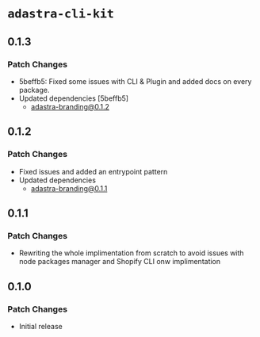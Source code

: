 # `adastra-cli-kit`

## 0.1.3

### Patch Changes

- 5beffb5: Fixed some issues with CLI & Plugin and added docs on every package.
- Updated dependencies [5beffb5]
  - adastra-branding@0.1.2

## 0.1.2

### Patch Changes

- Fixed issues and added an entrypoint pattern
- Updated dependencies
  - adastra-branding@0.1.1

## 0.1.1

### Patch Changes

- Rewriting the whole implimentation from scratch to avoid issues with node packages manager and Shopify CLI onw implimentation

## 0.1.0

### Patch Changes

- Initial release
